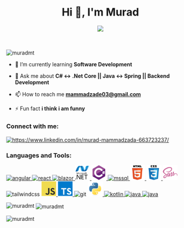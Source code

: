 <h1 align="center">Hi 👋, I'm Murad</h1>
<p align="center">
  <a href="https://github.com/DenverCoder1/readme-typing-svg"><img src="https://readme-typing-svg.herokuapp.com?font=Time+New+Roman&color=%23C8BE25&size=25&center=true&vCenter=true&width=600&height=100&lines=Software+Engineer+from+Azerbaijan;Always+learning+new+things"></a>
</p>
<br>

<p align="left"> <img src="https://komarev.com/ghpvc/?username=muradmt&label=Profile%20views&color=0e75b6&style=flat" alt="muradmt" /> </p>

</a> </p>

- 🌱 I’m currently learning **Software Development**

- 💬 Ask me about **C# <-> .Net Core || Java <-> Spring || Backend Development**

- 📫 How to reach me **mammadzade03@gmail.com**

- ⚡ Fun fact **i think i am funny**

<h3 align="left">Connect with me:</h3>
<p align="left">
<a href="https://linkedin.com/in/https://www.linkedin.com/in/murad-mammadzada-663723237/" target="blank"><img align="center" src="https://raw.githubusercontent.com/rahuldkjain/github-profile-readme-generator/master/src/images/icons/Social/linked-in-alt.svg" alt="https://www.linkedin.com/in/murad-mammadzada-663723237/" height="30" width="40" /></a>
</p>

<h3 align="left">Languages and Tools:</h3>
<p align="left"> 
  <a href="https://angular.io" target="_blank" rel="noreferrer"> <img src="https://angular.io/assets/images/logos/angular/angular.svg" alt="angular" width="40" height="40"/> </a>
  <a href="https://angular.io" target="_blank" rel="noreferrer"> <img src="https://upload.wikimedia.org/wikipedia/commons/a/a7/React-icon.svg" alt="react" width="40" height="40"/> </a>
   <a href="https://angular.io" target="_blank" rel="noreferrer"> <img src="https://upload.wikimedia.org/wikipedia/commons/d/d0/Blazor.png" alt="blazor" width="40" height="40"/> </a>
  <a href="https://dotnet.microsoft.com/" target="_blank" rel="noreferrer"> <img src="https://raw.githubusercontent.com/devicons/devicon/master/icons/dot-net/dot-net-original-wordmark.svg" alt="dotnet" width="40" height="40"/> </a>
  <a href="https://angular.io" target="_blank" rel="noreferrer">  <a href="https://www.w3schools.com/cs/" target="_blank" rel="noreferrer"> <img src="https://raw.githubusercontent.com/devicons/devicon/master/icons/csharp/csharp-original.svg" alt="csharp" width="40" height="40"/> </a>
  <a href="https://www.microsoft.com/en-us/sql-server" target="_blank" rel="noreferrer"> <img src="https://www.svgrepo.com/show/303229/microsoft-sql-server-logo.svg" alt="mssql" width="40" height="40"/> </a>
  <a href="https://www.w3.org/html/" target="_blank" rel="noreferrer"> <img src="https://raw.githubusercontent.com/devicons/devicon/master/icons/html5/html5-original-wordmark.svg" alt="html5" width="40" height="40"/> </a>
  <a href="https://www.w3schools.com/python/" target="_blank" rel="noreferrer"> <img src="https://raw.githubusercontent.com/devicons/devicon/master/icons/css3/css3-original-wordmark.svg" alt="css3" width="40" height="40"/> </a> 
  <a href="https://sass-lang.com" target="_blank" rel="noreferrer"> <img src="https://raw.githubusercontent.com/devicons/devicon/master/icons/sass/sass-original.svg" alt="sass" width="40" height="40"/> </a> 
  <a><img src="https://bourhaouta.gallerycdn.vsassets.io/extensions/bourhaouta/tailwindshades/0.0.5/1592520164095/Microsoft.VisualStudio.Services.Icons.Default" alt="tailwindcss" width="40" height="40"/> </a>
  <a href="https://developer.mozilla.org/en-US/docs/Web/JavaScript" target="_blank" rel="noreferrer"> <img src="https://raw.githubusercontent.com/devicons/devicon/master/icons/javascript/javascript-original.svg" alt="javascript" width="40" height="40"/> </a>
  <a href="https://www.typescriptlang.org/" target="_blank" rel="noreferrer"> <img src="https://raw.githubusercontent.com/devicons/devicon/master/icons/typescript/typescript-original.svg" alt="typescript" width="40" height="40"/> </a>
  <a><img src="https://www.vectorlogo.zone/logos/git-scm/git-scm-icon.svg" alt="git" width="40" height="40"/> </a> 
  <a href="https://www.w3schools.com/css/" target="_blank" rel="noreferrer"> <img src="https://raw.githubusercontent.com/devicons/devicon/master/icons/python/python-original.svg" alt="python" width="40" height="40"/> </a> 
    <a href="https://download.logo.wine/logo/Kotlin_(programming_language)/Kotlin_(programming_language)-Logo.wine.png" target="_blank" rel="noreferrer"> <img src="https://download.logo.wine/logo/Kotlin_(programming_language)/Kotlin_(programming_language)-Logo.wine.png" alt="kotlin" width="40" height="40"/> </a> 
     <a href="https://cdn.worldvectorlogo.com/logos/java.svg" target="_blank" rel="noreferrer"> <img src="https://cdn.worldvectorlogo.com/logos/java.svg" alt="java" width="40" height="40"/> </a>
    <a href="https://encrypted-tbn0.gstatic.com/images?q=tbn:ANd9GcSirTOOfVv9tC3DhaCLAJ4Mj_w5V0tyAwFfUQ&s" target="_blank" rel="noreferrer"> <img src="https://encrypted-tbn0.gstatic.com/images?q=tbn:ANd9GcSirTOOfVv9tC3DhaCLAJ4Mj_w5V0tyAwFfUQ&s" alt="java" width="40" height="40"/> </a>
    
 </p>
<p><img align="left" src="https://github-readme-stats.vercel.app/api/top-langs?username=muradmt&show_icons=true&locale=en&layout=compact" alt="muradmt" /></p>

<p>&nbsp;<img align="center" src="https://github-readme-stats.vercel.app/api?username=muradmt&show_icons=true&locale=en" alt="muradmt" /></p>

<p><img align="center" src="https://github-readme-streak-stats.herokuapp.com/?user=muradmt&" alt="muradmt" /></p>
